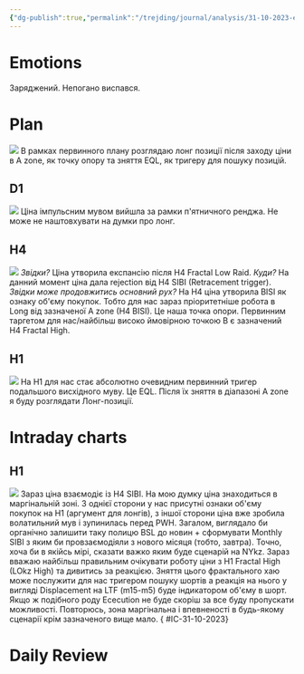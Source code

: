 ```yaml
---
{"dg-publish":true,"permalink":"/trejding/journal/analysis/31-10-2023-eurusd/","tags":["trading/analysis"]}
---
```


# Emotions
Заряджений. Непогано виспався.
# Plan
![](https://www.tradingview.com/x/QwdoIbhA/)
В рамках первинного плану розглядаю лонг позиції після заходу ціни в A zone, як точку опору та зняття EQL, як тригеру для пошуку позицій.
## D1
![](https://www.tradingview.com/x/FcJlifQZ/)
Ціна імпульсним мувом вийшла за рамки п'ятничного ренджа. Не може не наштовхувати на думки про лонг.

## H4
![](https://www.tradingview.com/x/VL6MpCyg/)
*Звідки?*
Ціна утворила експансію після H4 Fractal Low Raid.
*Куди?*
На данний момент ціна дала rejection від H4 SIBI (Retracement trigger).
*Звідки може продовжитись основний рух?*
На H4 ціна утворила BISI як ознаку об'єму покупок. Тобто для нас зараз пріоритетніше робота в Long від зазначеної A zone (H4 BISI). Це наша точка опори.
Первинним таргетом для нас/найбільш високо ймовірною точкою B є зазначений H4 Fractal High.
## H1
![](https://www.tradingview.com/x/bKh6Ckqv/)
На H1 для нас стає абсолютно очевидним первинний тригер подальшого висхідного муву. Це EQL. Після їх зняття в діапазоні A zone я буду розглядати Лонг-позиції.

# Intraday charts
## H1
![](https://www.tradingview.com/x/NhTCLW5H/)
Зараз ціна взаємодіє із H4 SIBI. На мою думку ціна знаходиться в маргінальній зоні. З однієї сторони у нас присутні ознаки об'єму покупок на H1 (аргумент для лонгів), з іншої сторони ціна вже зробила волатильний мув і зупинилась перед PWH. Загалом, виглядало би органічно залишити таку полицю BSL до новин + сформувати Monthly SIBI з яким би провзаємодіяли з нового місяця (тобто, завтра).
Точно, хоча би в якійсь мірі, сказати важко яким буде сценарій на NYkz. Зараз вважаю найбільш правильним очікувати роботу ціни з H1 Fractal High (LOkz High) та дивитись за реакцією. Зняття цього фрактального хаю може послужити для нас тригером пошуку шортів а реакція на нього у вигляді Displacement на LTF (m15-m5) буде індикатором об'єму в шорт.
Якщо ж подібного роду Eceсution не буде скоріш за все буду пропускати можливості. Повторюсь, зона маргінальна і впевненості в будь-якому сценарії крім зазначеного вище мало.
{ #IC-31-10-2023}


# Daily Review


